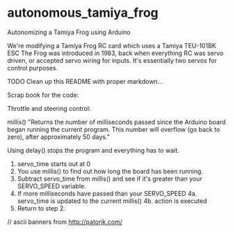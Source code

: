 # autonomous_tamiya_frog
Autonomizing a Tamiya Frog using Arduino

We're modifying a Tamiya Frog RC card which uses a Tamiya TEU-101BK ESC
The Frog was introduced in 1983, back when everything RC was servo driven,
or accepted servo wiring for inputs. It's essentially two servos for control
purposes.

TODO Clean up this README with proper markdown...

Scrap book for the code:

Throttle and steering control:

  millis()
  "Returns the number of milliseconds passed since the Arduino board
  began running the current program. This number will overflow (go
  back to zero), after approximately 50 days."

  Using delay() stops the program and everything has to wait.

  1. servo_time starts out at 0
  2. You use millis() to find out how long the board has been running.
  3. Subtract servo_time from millis() and see if it's greater than your
    SERVO_SPEED variable.
  4. If more milliseconds have passed than your SERVO_SPEED
    4a. servo_time is updated to the current millis()
    4b. action is executed
  5. Return to step 2.

// ascii banners from http://patorjk.com/
